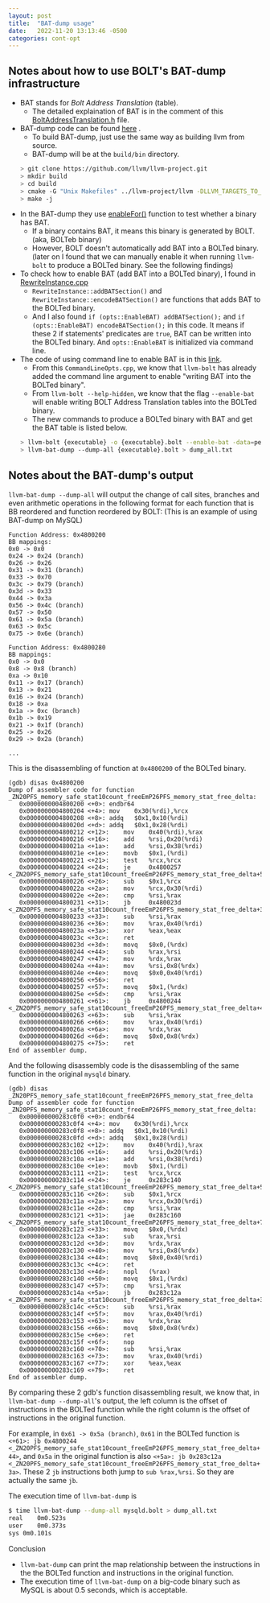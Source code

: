 ```yaml
---
layout: post
title:  "BAT-dump usage"
date:   2022-11-20 13:13:46 -0500
categories: cont-opt
---
```

## Notes about how to use BOLT's BAT-dump infrastructure 
- BAT stands for <em>Bolt Address Translation </em> (table).
   * The detailed explaination of BAT is in the comment of this [BoltAddressTranslation.h](https://github.com/facebookincubator/BOLT/blob/main/bolt/include/bolt/Profile/BoltAddressTranslation.h) file.
- BAT-dump code can be found [here](https://github.com/llvm/llvm-project/tree/main/bolt/tools/bat-dump) .
   * To build BAT-dump, just use the same way as building llvm from source.
   * BAT-dump will be at the `build/bin` directory.
   ```bash
   > git clone https://github.com/llvm/llvm-project.git
   > mkdir build
   > cd build
   > cmake -G "Unix Makefiles" ../llvm-project/llvm -DLLVM_TARGETS_TO_BUILD="X86;AArch64" -DCMAKE_BUILD_TYPE=Release -DLLVM_ENABLE_ASSERTIONS=ON -DLLVM_ENABLE_PROJECTS="bolt"
   > make -j 
  ```
- In the BAT-dump they use [enableFor()](https://github.com/llvm/llvm-project/blob/main/bolt/include/bolt/Profile/BoltAddressTranslation.h#L109) function to test whether a binary has BAT.    
   * If a binary contains BAT, it means this binary is generated by BOLT. (aka, BOLTeb binary)
   * However, BOLT doesn't automatically add BAT into a BOLTed binary. (later on I found that we can manually enable it when running `llvm-bolt` to produce a BOLTed binary. See the following findings)
- To check how to enable BAT (add BAT into a BOLTed binary), I found in [RewriteInstance.cpp](https://github.com/llvm/llvm-project/blob/main/bolt/lib/Rewrite/RewriteInstance.cpp#L2825) 
   * `RewriteInstance::addBATSection()` and `RewriteInstance::encodeBATSection()` are functions that adds BAT to the BOLTed binary.
   * And I also found `if (opts::EnableBAT) addBATSection();` and `if (opts::EnableBAT) encodeBATSection();` in this code. It means if these 2 if statements' predicates are `true`, BAT can be written into the BOLTed binary. And `opts::EnableBAT` is initialized via command line.  
- The code of using command line to enable BAT is in this [link](https://github.com/llvm/llvm-project/blob/main/bolt/lib/Utils/CommandLineOpts.cpp#L69).
   * From this `CommandLineOpts.cpp`, we know that `llvm-bolt` has already added the command line argument to enable "writing BAT into the BOLTed binary".
   * From `llvm-bolt --help-hidden`, we know that the flag `--enable-bat` will enable writing BOLT Address Translation tables into the BOLTed binary.
   * The new commands to produce a BOLTed binary with BAT and get the BAT table is listed below.
   ```bash
   > llvm-bolt {executable} -o {executable}.bolt --enable-bat -data=perf.fdata -reorder-blocks=cache+ -reorder-functions=hfsort
   > llvm-bat-dump --dump-all {executable}.bolt > dump_all.txt
   ```
   
## Notes about the BAT-dump's output
`llvm-bat-dump --dump-all` will output the change of call sites, branches and even arithmetic operations in the following format for each function that is BB reordered and function reordered by BOLT: (This is an example of using BAT-dump on MySQL)
```
Function Address: 0x4800200
BB mappings:
0x0 -> 0x0
0x24 -> 0x24 (branch)
0x26 -> 0x26
0x31 -> 0x31 (branch)
0x33 -> 0x70
0x3c -> 0x79 (branch)
0x3d -> 0x33
0x44 -> 0x3a
0x56 -> 0x4c (branch)
0x57 -> 0x50
0x61 -> 0x5a (branch)
0x63 -> 0x5c
0x75 -> 0x6e (branch)

Function Address: 0x4800280
BB mappings:
0x0 -> 0x0
0x8 -> 0x8 (branch)
0xa -> 0x10
0x11 -> 0x17 (branch)
0x13 -> 0x21
0x16 -> 0x24 (branch)
0x18 -> 0xa
0x1a -> 0xc (branch)
0x1b -> 0x19
0x21 -> 0x1f (branch)
0x25 -> 0x26
0x29 -> 0x2a (branch)

...
```

This is the disassembling of function at `0x4800200` of the BOLTed binary.

```gdb
(gdb) disas 0x4800200
Dump of assembler code for function _ZN20PFS_memory_safe_stat10count_freeEmP26PFS_memory_stat_free_delta:
   0x0000000004800200 <+0>:	endbr64
   0x0000000004800204 <+4>:	mov    0x30(%rdi),%rcx
   0x0000000004800208 <+8>:	addq   $0x1,0x10(%rdi)
   0x000000000480020d <+d>:	addq   $0x1,0x28(%rdi)
   0x0000000004800212 <+12>:	mov    0x40(%rdi),%rax
   0x0000000004800216 <+16>:	add    %rsi,0x20(%rdi)
   0x000000000480021a <+1a>:	add    %rsi,0x38(%rdi)
   0x000000000480021e <+1e>:	movb   $0x1,(%rdi)
   0x0000000004800221 <+21>:	test   %rcx,%rcx
   0x0000000004800224 <+24>:	je     0x4800257 <_ZN20PFS_memory_safe_stat10count_freeEmP26PFS_memory_stat_free_delta+57>
   0x0000000004800226 <+26>:	sub    $0x1,%rcx
   0x000000000480022a <+2a>:	mov    %rcx,0x30(%rdi)
   0x000000000480022e <+2e>:	cmp    %rsi,%rax
   0x0000000004800231 <+31>:	jb     0x480023d <_ZN20PFS_memory_safe_stat10count_freeEmP26PFS_memory_stat_free_delta+3d>
   0x0000000004800233 <+33>:	sub    %rsi,%rax
   0x0000000004800236 <+36>:	mov    %rax,0x40(%rdi)
   0x000000000480023a <+3a>:	xor    %eax,%eax
   0x000000000480023c <+3c>:	ret
   0x000000000480023d <+3d>:	movq   $0x0,(%rdx)
   0x0000000004800244 <+44>:	sub    %rax,%rsi
   0x0000000004800247 <+47>:	mov    %rdx,%rax
   0x000000000480024a <+4a>:	mov    %rsi,0x8(%rdx)
   0x000000000480024e <+4e>:	movq   $0x0,0x40(%rdi)
   0x0000000004800256 <+56>:	ret
   0x0000000004800257 <+57>:	movq   $0x1,(%rdx)
   0x000000000480025e <+5d>:	cmp    %rsi,%rax
   0x0000000004800261 <+61>:	jb     0x4800244 <_ZN20PFS_memory_safe_stat10count_freeEmP26PFS_memory_stat_free_delta+44>
   0x0000000004800263 <+63>:	sub    %rsi,%rax
   0x0000000004800266 <+66>:	mov    %rax,0x40(%rdi)
   0x000000000480026a <+6a>:	mov    %rdx,%rax
   0x000000000480026d <+6d>:	movq   $0x0,0x8(%rdx)
   0x0000000004800275 <+75>:	ret
End of assembler dump.
```

And the following disassembly code is the disassembling of the same function in the original `mysqld` binary.
```gdb
(gdb) disas _ZN20PFS_memory_safe_stat10count_freeEmP26PFS_memory_stat_free_delta
Dump of assembler code for function _ZN20PFS_memory_safe_stat10count_freeEmP26PFS_memory_stat_free_delta:
   0x000000000283c0f0 <+0>:	endbr64
   0x000000000283c0f4 <+4>:	mov    0x30(%rdi),%rcx
   0x000000000283c0f8 <+8>:	addq   $0x1,0x10(%rdi)
   0x000000000283c0fd <+d>:	addq   $0x1,0x28(%rdi)
   0x000000000283c102 <+12>:	mov    0x40(%rdi),%rax
   0x000000000283c106 <+16>:	add    %rsi,0x20(%rdi)
   0x000000000283c10a <+1a>:	add    %rsi,0x38(%rdi)
   0x000000000283c10e <+1e>:	movb   $0x1,(%rdi)
   0x000000000283c111 <+21>:	test   %rcx,%rcx
   0x000000000283c114 <+24>:	je     0x283c140 <_ZN20PFS_memory_safe_stat10count_freeEmP26PFS_memory_stat_free_delta+50>
   0x000000000283c116 <+26>:	sub    $0x1,%rcx
   0x000000000283c11a <+2a>:	mov    %rcx,0x30(%rdi)
   0x000000000283c11e <+2d>:	cmp    %rsi,%rax
   0x000000000283c121 <+31>:	jae    0x283c160 <_ZN20PFS_memory_safe_stat10count_freeEmP26PFS_memory_stat_free_delta+70>
   0x000000000283c123 <+33>:	movq   $0x0,(%rdx)
   0x000000000283c12a <+3a>:	sub    %rax,%rsi
   0x000000000283c12d <+3d>:	mov    %rdx,%rax
   0x000000000283c130 <+40>:	mov    %rsi,0x8(%rdx)
   0x000000000283c134 <+44>:	movq   $0x0,0x40(%rdi)
   0x000000000283c13c <+4c>:	ret
   0x000000000283c13d <+4d>:	nopl   (%rax)
   0x000000000283c140 <+50>:	movq   $0x1,(%rdx)
   0x000000000283c147 <+57>:	cmp    %rsi,%rax
   0x000000000283c14a <+5a>:	jb     0x283c12a <_ZN20PFS_memory_safe_stat10count_freeEmP26PFS_memory_stat_free_delta+3a>
   0x000000000283c14c <+5c>:	sub    %rsi,%rax
   0x000000000283c14f <+5f>:	mov    %rax,0x40(%rdi)
   0x000000000283c153 <+63>:	mov    %rdx,%rax
   0x000000000283c156 <+66>:	movq   $0x0,0x8(%rdx)
   0x000000000283c15e <+6e>:	ret
   0x000000000283c15f <+6f>:	nop
   0x000000000283c160 <+70>:	sub    %rsi,%rax
   0x000000000283c163 <+73>:	mov    %rax,0x40(%rdi)
   0x000000000283c167 <+77>:	xor    %eax,%eax
   0x000000000283c169 <+79>:	ret
End of assembler dump.
```

By comparing these 2 gdb's function disassembling result, we know that, in `llvm-bat-dump --dump-all`'s output, the left column is the offset of instructions in the BOLTed function while the right column is the offset of instructions in the original function. 

For example, in `0x61 -> 0x5a (branch)`, `0x61` in the BOLTed function is `<+61>: jb 0x4800244 <_ZN20PFS_memory_safe_stat10count_freeEmP26PFS_memory_stat_free_delta+44>`, and `0x5a` in the original function is also `<+5a>: jb 0x283c12a <_ZN20PFS_memory_safe_stat10count_freeEmP26PFS_memory_stat_free_delta+3a>`. These 2 `jb` instructions both jump to `sub %rax,%rsi`. So they are actually the same `jb`. 

The execution time of `llvm-bat-dump` is 
```bash
$ time llvm-bat-dump --dump-all mysqld.bolt > dump_all.txt
real	0m0.523s
user	0m0.373s
sys	0m0.101s
```

Conclusion
- `llvm-bat-dump` can print the map relationship between the instructions in the the BOLTed function and instructions in the original function.
- The execution time of `llvm-bat-dump` on a big-code binary such as MySQL is about 0.5 seconds, which is acceptable. 
